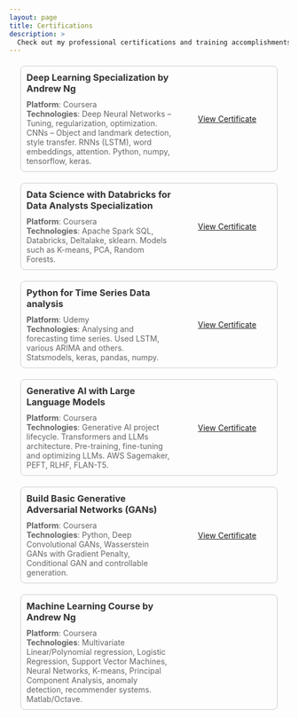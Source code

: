 ```yaml
---
layout: page
title: Certifications
description: >
  Check out my professional certifications and training accomplishments.
---
```


<style>
.certification {
    display: flex;
    justify-content: space-between;
    align-items: center;
    margin: 20px;
    padding: 10px;
    border: 1px solid #ccc;
    border-radius: 8px;
}

.details {
    flex: 1; /* takes up remaining space */
}

.certificate-link {
    /* Adjust width as needed */
    flex-basis: 160px;
    text-align: center;
    padding-left: 20px;
}

.certh3 {
    color: #333;
    margin-top: 0px;
    margin-bottom: 10px;
}

.certp {
    font-size: 14px;
    color: #666;
    margin: 0;
    padding: 0;
}
</style>

<div class="certification">
    <div class="details">
        <h3 class="certh3">Deep Learning Specialization by Andrew Ng</h3>
        <p class="certp"><b>Platform</b>: Coursera</p>
        <p class="certp"><b>Technologies</b>: Deep Neural Networks – Tuning, regularization, optimization. CNNs – Object and landmark detection, style transfer. RNNs (LSTM), word embeddings, attention. Python, numpy, tensorflow, keras.</p>
    </div>
    <div class="certificate-link">
        <a target="_blank" href="https://www.coursera.org/account/accomplishments/specialization/certificate/F9E4JA9BLCYG">View Certificate</a>
    </div>
</div>
<div class="certification">
    <div class="details">
        <h3 class="certh3">Data Science with Databricks for Data Analysts Specialization</h3>
        <p class="certp"><b>Platform</b>: Coursera</p>
        <p class="certp"><b>Technologies</b>: Apache Spark SQL, Databricks, Deltalake, sklearn. Models such as K-means, PCA, Random Forests.</p>
    </div>
    <div class="certificate-link">
        <a target="_blank" href="https://www.coursera.org/account/accomplishments/specialization/58RPBHRFRWZ9">View Certificate</a>
    </div>
</div>
<div class="certification">
    <div class="details">
        <h3 class="certh3">Python for Time Series Data analysis</h3>
        <p class="certp"><b>Platform</b>: Udemy</p>
        <p class="certp"><b>Technologies</b>: Analysing and forecasting time series. Used LSTM, various ARIMA and others. Statsmodels, keras, pandas, numpy.</p>
    </div>
    <div class="certificate-link">
        <a target="_blank" href="https://www.udemy.com/certificate/UC-461a2125-bbb7-4f2d-95b1-65b14c44799c/">View Certificate</a>
    </div>
</div>
<div class="certification">
    <div class="details">
        <h3 class="certh3">Generative AI with Large Language Models</h3>
        <p class="certp"><b>Platform</b>: Coursera</p>
        <p class="certp"><b>Technologies</b>: Generative AI project lifecycle. Transformers and LLMs architecture. Pre-training, fine-tuning and optimizing LLMs. AWS Sagemaker, PEFT, RLHF, FLAN-T5.</p>
    </div>
    <div class="certificate-link">
        <a target="_blank" href="https://coursera.org/share/442cb6e987ef97efde7a6a72836d06a1">View Certificate</a>
    </div>
</div>
<div class="certification">
    <div class="details">
        <h3 class="certh3">Build Basic Generative Adversarial Networks (GANs)</h3>
        <p class="certp"><b>Platform</b>: Coursera</p>
        <p class="certp"><b>Technologies</b>: Python, Deep Convolutional GANs, Wasserstein GANs with Gradient Penalty, Conditional GAN and controllable generation.</p>
    </div>
    <div class="certificate-link">
        <a target="_blank" href="https://coursera.org/share/e316de01a01511113e4201632cea4c45">View Certificate</a>
    </div>
</div>
<div class="certification">
    <div class="details">
        <h3 class="certh3">Machine Learning Course by Andrew Ng</h3>
        <p class="certp"><b>Platform</b>: Coursera</p>
        <p class="certp"><b>Technologies</b>: Multivariate Linear/Polynomial regression, Logistic Regression, Support Vector Machines, Neural Networks, K-means, Principal Component Analysis, anomaly detection, recommender systems. Matlab/Octave.</p>
    </div>
    <div class="certificate-link">
    </div>
</div>
